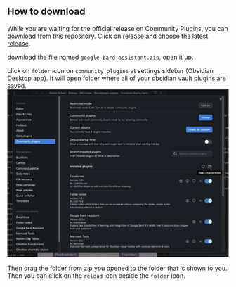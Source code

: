 
## How to download
While you are waiting for the official release on Community Plugins, you can download from this repository. Click on [release](https://github.com/Aldhanekaa/GoogleBardObsidian/releases) and choose the [latest release](https://github.com/Aldhanekaa/GoogleBardObsidian/releases/latest).

download the file named `google-bard-assistant.zip`, open it up. 

click on `folder` icon on `community plugins` at settings sidebar (Obsidian Desktop app). It will open folder where all of your obsidian vault plugins are saved. 
<img src="./assets/Screenshot 2023-07-19 at 22.32.00.png"></img>

Then drag the folder from zip you opened to the folder that is shown to you. Then you can click on the `reload` icon beside the `folder` icon.
 

